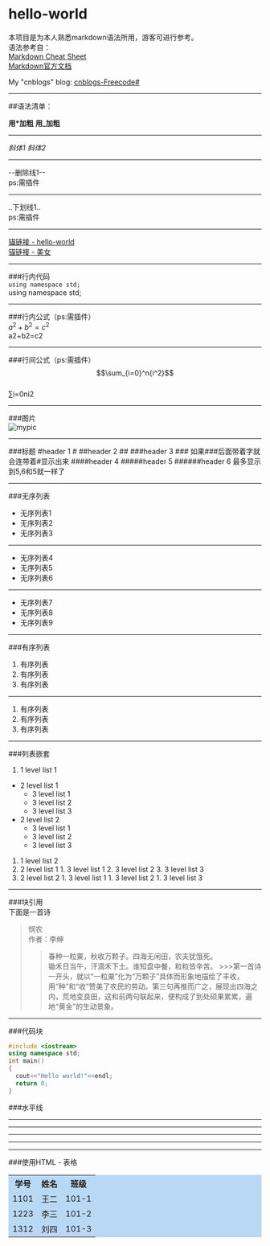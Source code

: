 hello-world
===========

本项目是为本人熟悉markdown语法所用，游客可进行参考。  
语法参考自：  
[Markdown Cheat Sheet](http://www.afewords.com/blog/50d5b1813725170f8c69d2dd)  
[Markdown官方文档](http://daringfireball.net/projects/markdown/syntax)

My "cnblogs" blog:
[cnblogs-Freecode#](http://www.cnblogs.com/yym2013/)
***

##语法清单：

**用*加粗**   __用_加粗__
***

*斜体1*       _斜体2_  
***

--删除线1--  
ps:需插件
***

..下划线1..  
ps:需插件
***

[锚链接 - hello-world](#hello-world)  
[锚链接 - 美女](#图片 )
***

###行内代码  
`using namespace std;`  
using namespace std;
***

###行内公式（ps:需插件）  
$a^2+b^2=c^2$  
a2+b2=c2
***

###行间公式（ps:需插件）  
$$\sum_{i=0}^n{i^2}$$  
∑i=0ni2
***

###图片  
![mypic](http://img1.gamersky.com/image2014/10/20141006wdy_1/05.jpg "福利")
***

###标题
#header 1 #
##header 2 ##
###header 3 ### 如果###后面带着字就会连带着#显示出来
####header 4
#####header 5
######header 6 最多显示到5,6和5就一样了
***

###无序列表  

+ 无序列表1  
+ 无序列表2  
+ 无序列表3  

***

+ 无序列表4  
+ 无序列表5  
+ 无序列表6  

***

* 无序列表7  
* 无序列表8  
* 无序列表9  

***

###有序列表  

1. 有序列表  
1. 有序列表  
1. 有序列表

***

1. 有序列表
2. 有序列表
3. 有序列表

***

###列表嵌套

1. 1 level list 1
  + 2 level list 1
    - 3 level list 1
    - 3 level list 2
    - 3 level list 3
  + 2 level list 2
    - 3 level list 1
    - 3 level list 2
    - 3 level list 3
1. 1 level list 2
  1. 2 level list 1
    1. 3 level list 1
    2. 3 level list 2
    3. 3 level list 3
  1. 2 level list 2
    1. 3 level list 1
    1. 3 level list 2
    1. 3 level list 3

***
###块引用  
下面是一首诗
>悯农  
>作者：李绅  
  >>春种一粒粟，秋收万颗子。四海无闲田，农夫犹饿死。  
  >>锄禾日当午，汗滴禾下土。谁知盘中餐，粒粒皆辛苦。
    >>>第一首诗一开头，就以“一粒粟”化为“万颗子”具体而形象地描绘了丰收，用“种”和“收”赞美了农民的劳动。第三句再推而广之，展现出四海之内，荒地变良田，这和前两句联起来，便构成了到处硕果累累，遍地“黄金”的生动景象。
>  
>

***
###代码块
```c++
#include <iostream>
using namespace std;
int main()
{
  cout<<"Hello world!"<<endl;
  return 0;
}
```

###水平线
***
* * *
- - -
---
***
###使用HTML - 表格 
<table border="0" cellpadding="3" cellspacing="1" width="100%" align="center" style="background-color: #b9d8f3;">
    <tr>
      <th>学号</th>
      <th>姓名</th>
      <th>班级</th>
    </tr>
    <tr>
      <td>1101</td>
      <td>王二</td>
      <td>101-1</td>
    </tr>
    <tr>
      <td>1223</td>
      <td>李三</td>
      <td>101-2</td>
    </tr>
    <tr>
      <td>1312</td>
      <td>刘四</td>
      <td>101-3</td>
    </tr>
</table>
